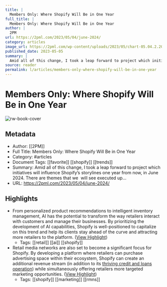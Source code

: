 ```yaml
---
title: |
  Members Only: Where Shopify Will Be in One Year
full_title: |
  Members Only: Where Shopify Will Be in One Year
author: |
  2PM
url: https://2pml.com/2023/05/04/june-2024/
category: articles
image_url: https://2pml.com/wp-content/uploads/2023/05/chart-05.04.2.2023-scaled.jpg
published_date: 2023-05-05
summary: |
  Amid all of this change, I took a leap forward to project which initiatives will influence Shopify’s storylines one year from now, in June 2024. There are themes that we  will see executed up…
source: reader
permalink: l/articles/members-only-where-shopify-will-be-in-one-year
---
```

# Members Only: Where Shopify Will Be in One Year

![rw-book-cover](https://2pml.com/wp-content/uploads/2023/05/chart-05.04.2.2023-scaled.jpg)

## Metadata
- Author: [[2PM]]
- Full Title: Members Only: Where Shopify Will Be in One Year
- Category: #articles
- Document Tags: [[favorite]] [[shopify]] [[trends]] 
- Summary: Amid all of this change, I took a leap forward to project which initiatives will influence Shopify’s storylines one year from now, in June 2024. There are themes that we  will see executed up…
- URL: https://2pml.com/2023/05/04/june-2024/

## Highlights
- From personalized product recommendations to intelligent inventory management, AI has the potential to transform the way retailers interact with customers and manage their businesses. By prioritizing the development of AI capabilities, Shopify is well-positioned to capitalize on this trend and help its clients stay ahead of the curve and attracting more retailers to the platform. ([View Highlight](https://read.readwise.io/read/01h28c08aeprnbt15xv5vg72qs))
    - Tags: [[retail]] [[ai]] [[shopify]] 
- Retail media networks are also set to become a significant focus for Shopify. By developing a platform where retailers can purchase advertising space within their ecosystem, Shopify can create an additional revenue stream (in addition to its [thriving credit and loans operation](https://2pml.com/2022/11/07/workingcapital/)) while simultaneously offering retailers more targeted marketing opportunities. ([View Highlight](https://read.readwise.io/read/01h28bzr53z5hjd0pgejjqyhck))
    - Tags: [[shopify]] [[marketing]] [[rmns]] 


